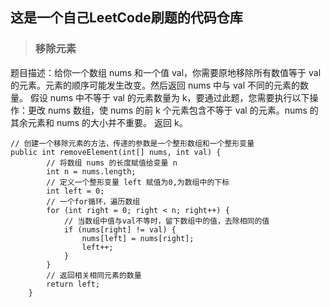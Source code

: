## 这是一个自己LeetCode刷题的代码仓库
> ### 移除元素

题目描述：给你一个数组 nums 和一个值 val，你需要原地移除所有数值等于 val 的元素。元素的顺序可能发生改变。然后返回 nums 中与 val 不同的元素的数量。
假设 nums 中不等于 val 的元素数量为 k，要通过此题，您需要执行以下操作：更改 nums 数组，使 nums 的前 k 个元素包含不等于 val 的元素。nums 的其余元素和 nums 的大小并不重要。
返回 k。
```angular2html
// 创建一个移除元素的方法，传递的参数是一个整形数组和一个整形变量
public int removeElement(int[] nums, int val) {
        // 将数组 nums 的长度赋值给变量 n 
        int n = nums.length;
        // 定义一个整形变量 left 赋值为0,为数组中的下标
        int left = 0;
        // 一个for循环，遍历数组
        for (int right = 0; right < n; right++) {
            // 当数组中值与val不等时，留下数组中的值，去除相同的值
            if (nums[right] != val) {
                nums[left] = nums[right];
                left++;
            }
        }
        // 返回相关相同元素的数量
        return left;
    }


```